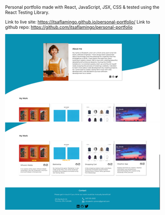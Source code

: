 Personal portfolio made with React, JavaScript, JSX, CSS & tested using the React Testing Library. 

Link to live site: https://itsaflamingo.github.io/personal-portfolio/
Link to github repo: https://github.com/itsaflamingo/personal-portfolio

![My Image](./src/images/screenshot1.png)
![My Image](./src/images/screenshot2.png)

